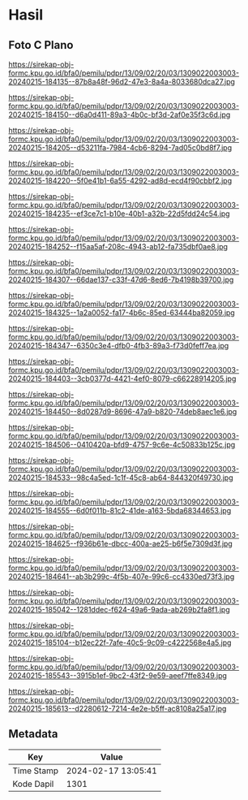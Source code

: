 # Hasil

## Foto C Plano

https://sirekap-obj-formc.kpu.go.id/bfa0/pemilu/pdpr/13/09/02/20/03/1309022003003-20240215-184135--87b8a48f-96d2-47e3-8a4a-8033680dca27.jpg

https://sirekap-obj-formc.kpu.go.id/bfa0/pemilu/pdpr/13/09/02/20/03/1309022003003-20240215-184150--d6a0d411-89a3-4b0c-bf3d-2af0e35f3c6d.jpg

https://sirekap-obj-formc.kpu.go.id/bfa0/pemilu/pdpr/13/09/02/20/03/1309022003003-20240215-184205--d53211fa-7984-4cb6-8294-7ad05c0bd8f7.jpg

https://sirekap-obj-formc.kpu.go.id/bfa0/pemilu/pdpr/13/09/02/20/03/1309022003003-20240215-184220--5f0e41b1-6a55-4292-ad8d-ecd4f90cbbf2.jpg

https://sirekap-obj-formc.kpu.go.id/bfa0/pemilu/pdpr/13/09/02/20/03/1309022003003-20240215-184235--ef3ce7c1-b10e-40b1-a32b-22d5fdd24c54.jpg

https://sirekap-obj-formc.kpu.go.id/bfa0/pemilu/pdpr/13/09/02/20/03/1309022003003-20240215-184252--f15aa5af-208c-4943-ab12-fa735dbf0ae8.jpg

https://sirekap-obj-formc.kpu.go.id/bfa0/pemilu/pdpr/13/09/02/20/03/1309022003003-20240215-184307--66dae137-c33f-47d6-8ed6-7b4198b39700.jpg

https://sirekap-obj-formc.kpu.go.id/bfa0/pemilu/pdpr/13/09/02/20/03/1309022003003-20240215-184325--1a2a0052-fa17-4b6c-85ed-63444ba82059.jpg

https://sirekap-obj-formc.kpu.go.id/bfa0/pemilu/pdpr/13/09/02/20/03/1309022003003-20240215-184347--6350c3e4-dfb0-4fb3-89a3-f73d0feff7ea.jpg

https://sirekap-obj-formc.kpu.go.id/bfa0/pemilu/pdpr/13/09/02/20/03/1309022003003-20240215-184403--3cb0377d-4421-4ef0-8079-c66228914205.jpg

https://sirekap-obj-formc.kpu.go.id/bfa0/pemilu/pdpr/13/09/02/20/03/1309022003003-20240215-184450--8d0287d9-8696-47a9-b820-74deb8aec1e6.jpg

https://sirekap-obj-formc.kpu.go.id/bfa0/pemilu/pdpr/13/09/02/20/03/1309022003003-20240215-184506--0410420a-bfd9-4757-9c6e-4c50833b125c.jpg

https://sirekap-obj-formc.kpu.go.id/bfa0/pemilu/pdpr/13/09/02/20/03/1309022003003-20240215-184533--98c4a5ed-1c1f-45c8-ab64-844320f49730.jpg

https://sirekap-obj-formc.kpu.go.id/bfa0/pemilu/pdpr/13/09/02/20/03/1309022003003-20240215-184555--6d0f011b-81c2-41de-a163-5bda68344653.jpg

https://sirekap-obj-formc.kpu.go.id/bfa0/pemilu/pdpr/13/09/02/20/03/1309022003003-20240215-184625--f936b61e-dbcc-400a-ae25-b6f5e7309d3f.jpg

https://sirekap-obj-formc.kpu.go.id/bfa0/pemilu/pdpr/13/09/02/20/03/1309022003003-20240215-184641--ab3b299c-4f5b-407e-99c6-cc4330ed73f3.jpg

https://sirekap-obj-formc.kpu.go.id/bfa0/pemilu/pdpr/13/09/02/20/03/1309022003003-20240215-185042--1281ddec-f624-49a6-9ada-ab269b2fa8f1.jpg

https://sirekap-obj-formc.kpu.go.id/bfa0/pemilu/pdpr/13/09/02/20/03/1309022003003-20240215-185104--b12ec22f-7afe-40c5-9c09-c4222568e4a5.jpg

https://sirekap-obj-formc.kpu.go.id/bfa0/pemilu/pdpr/13/09/02/20/03/1309022003003-20240215-185543--3915b1ef-9bc2-43f2-9e59-aeef7ffe8349.jpg

https://sirekap-obj-formc.kpu.go.id/bfa0/pemilu/pdpr/13/09/02/20/03/1309022003003-20240215-185613--d2280612-7214-4e2e-b5ff-ac8108a25a17.jpg


## Metadata

| Key        | Value               |
| ---------- | ------------------- |
| Time Stamp | 2024-02-17 13:05:41 |
| Kode Dapil | 1301                |



